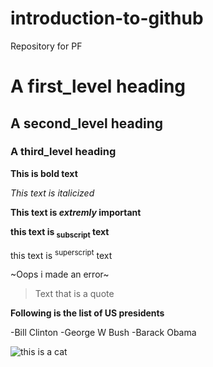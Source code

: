 # introduction-to-github
Repository for PF
# A first_level heading
## A second_level heading
### A third_level heading
**This is bold text** 

_This text is italicized_

**This text is _extremly_ important**

**this text is <sub>subscript</sub> text**

this text is <sup>superscript</sup> text

~Oops i made an error~

>Text that is a quote

**Following is the list of US presidents**

-Bill Clinton
  -George W Bush
    -Barack Obama

![this is a cat](https://myoctocat.com/assets/images/base-octocat.svg)

